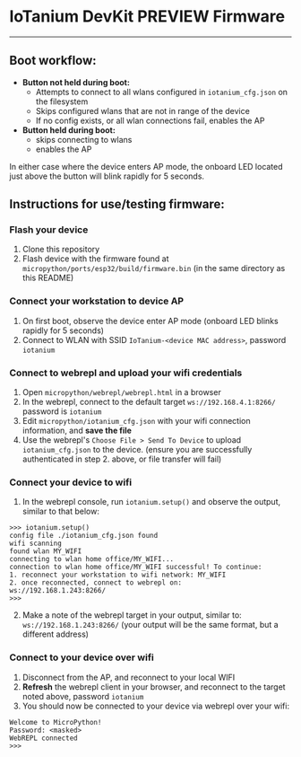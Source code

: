 # IoTanium DevKit PREVIEW Firmware
---
## Boot workflow:
- **Button not held during boot:**
    - Attempts to connect to all wlans configured in `iotanium_cfg.json` on the filesystem
    - Skips configured wlans that are not in range of the device
    - If no config exists, or all wlan connections fail, enables the AP
- **Button held during boot:**
    - skips connecting to wlans
    - enables the AP
    
In either case where the device enters AP mode, the onboard LED located just above the button will blink rapidly for 5 seconds.

## Instructions for use/testing firmware:

### Flash your device
1. Clone this repository
1. Flash device with the firmware found at `micropython/ports/esp32/build/firmware.bin` (in the same directory as this README)

### Connect your workstation to device AP
1. On first boot, observe the device enter AP mode (onboard LED blinks rapidly for 5 seconds)
1. Connect to WLAN with SSID `IoTanium-<device MAC address>`, password `iotanium`

### Connect to webrepl and upload your wifi credentials
1. Open `micropython/webrepl/webrepl.html` in a browser
1. In the webrepl, connect to the default target `ws://192.168.4.1:8266/` password is `iotanium`
1. Edit `micropython/iotanium_cfg.json` with your wifi connection information, and **save the file**
1. Use the webrepl's `Choose File > Send To Device` to upload `iotanium_cfg.json` to the device.  (ensure you are successfully authenticated in step 2. above, or file transfer will fail)

### Connect your device to wifi
1. In the webrepl console, run `iotanium.setup()` and observe the output, similar to that below:
```
>>> iotanium.setup()
config file ./iotanium_cfg.json found
wifi scanning
found wlan MY_WIFI
connecting to wlan home office/MY_WIFI...
connection to wlan home office/MY_WIFI successful! To continue:
1. reconnect your workstation to wifi network: MY_WIFI
2. once reconnected, connect to webrepl on:
ws://192.168.1.243:8266/                               
>>>   
```
2. Make a note of the webrepl target in your output, similar to: `ws://192.168.1.243:8266/` (your output will be the same format, but a different address)

### Connect to your device over wifi
1. Disconnect from the AP, and reconnect to your local WIFI
2. **Refresh** the webrepl client in your browser, and reconnect to the target noted above, password `iotanium`
3. You should now be connected to your device via webrepl over your wifi:
```
Welcome to MicroPython!
Password: <masked>
WebREPL connected
>>>
```